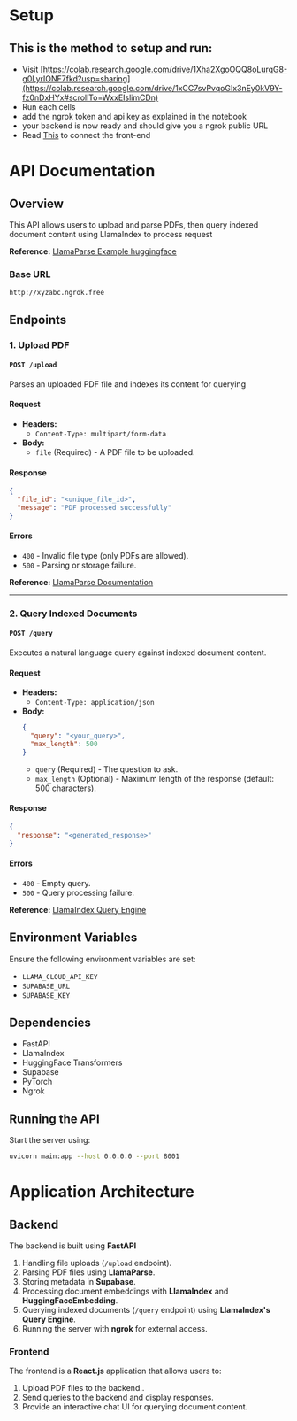 # Setup
## This is the method to setup and run:
- Visit [https://colab.research.google.com/drive/1Xha2XgoOQQ8oLurqG8-g0LyrIONF7fkd?usp=sharing](https://colab.research.google.com/drive/1xCC7svPvqoGIx3nEy0kV9Y-fz0nDxHYx#scrollTo=WxxEIslimCDn)
- Run each cells 
- add the ngrok token and api key as explained in the notebook
- your backend is now ready and should give you a ngrok public URL
- Read [This](https://github.com/AnshhSingh/RAG_PDF_frontend) to connect the front-end

# API Documentation

## Overview
This API allows users to upload and parse PDFs, then query indexed document content using LlamaIndex to process request 

**Reference:** [LlamaParse Example huggingface](https://github.com/run-llama/llama_cloud_services/blob/main/parse.md)

### Base URL
```
http://xyzabc.ngrok.free
```

## Endpoints

### 1. Upload PDF

#### `POST /upload`
Parses an uploaded PDF file and indexes its content for querying 

#### Request
- **Headers:**
  - `Content-Type: multipart/form-data`
- **Body:**
  - `file` (Required) - A PDF file to be uploaded.

#### Response
```json
{
  "file_id": "<unique_file_id>",
  "message": "PDF processed successfully"
}
```
#### Errors
- `400` - Invalid file type (only PDFs are allowed).
- `500` - Parsing or storage failure.

**Reference:** [LlamaParse Documentation](https://github.com/run-llama/llama_cloud_services/blob/main/parse.md)

---

### 2. Query Indexed Documents

#### `POST /query`
Executes a natural language query against indexed document content.

#### Request
- **Headers:**
  - `Content-Type: application/json`
- **Body:**
  ```json
  {
    "query": "<your_query>",
    "max_length": 500
  }
  ```
  - `query` (Required) - The question to ask.
  - `max_length` (Optional) - Maximum length of the response (default: 500 characters).

#### Response
```json
{
  "response": "<generated_response>"
}
```
#### Errors
- `400` - Empty query.
- `500` - Query processing failure.

**Reference:** [LlamaIndex Query Engine](https://docs.llamaindex.ai/en/stable/examples/customization/llms/SimpleIndexDemo-Huggingface_camel/)

## Environment Variables
Ensure the following environment variables are set:
- `LLAMA_CLOUD_API_KEY`
- `SUPABASE_URL`
- `SUPABASE_KEY`

## Dependencies
- FastAPI
- LlamaIndex
- HuggingFace Transformers
- Supabase
- PyTorch
- Ngrok

## Running the API
Start the server using:
```sh
uvicorn main:app --host 0.0.0.0 --port 8001
```
# Application Architecture

## Backend
The backend is built using **FastAPI** 
1. Handling file uploads (`/upload` endpoint).
2. Parsing PDF files using **LlamaParse**.
3. Storing metadata in **Supabase**.
4. Processing document embeddings with **LlamaIndex** and **HuggingFaceEmbedding**.
5. Querying indexed documents (`/query` endpoint) using **LlamaIndex's Query Engine**.
6. Running the server with **ngrok** for external access.

### Frontend
The frontend is a **React.js** application that allows users to:
1. Upload PDF files to the backend..
2. Send queries to the backend and display responses.
3. Provide an interactive chat UI for querying document content.

